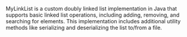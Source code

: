 MyLinkList is a custom doubly linked list implementation in Java that supports basic linked list operations, including adding, removing, and searching for elements. This implementation includes additional utility methods like serializing and deserializing the list to/from a file.
